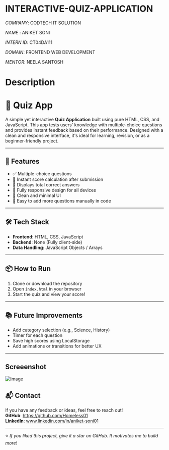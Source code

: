 # INTERACTIVE-QUIZ-APPLICATION

*COMPANY*: CODTECH IT SOLUTION

*NAME* : ANIKET SONI 

*INTERN ID*: CT04DA111

*DOMAIN*: FRONTEND WEB DEVELOPMENT

*MENTOR*: NEELA SANTOSH

# Description

# 🎯 Quiz App

A simple yet interactive **Quiz Application** built using pure HTML, CSS, and JavaScript. This app tests users' knowledge with multiple-choice questions and provides instant feedback based on their performance. Designed with a clean and responsive interface, it's ideal for learning, revision, or as a beginner-friendly project.

---

## 🚀 Features

- ✅ Multiple-choice questions  
- 🔄 Instant score calculation after submission  
- 🧠 Displays total correct answers  
- 📱 Fully responsive design for all devices  
- 🎨 Clean and minimal UI  
- 🧩 Easy to add more questions manually in code  

---

## 🛠️ Tech Stack

- **Frontend**: HTML, CSS, JavaScript  
- **Backend**: None (Fully client-side)  
- **Data Handling**: JavaScript Objects / Arrays  

---

## 📦 How to Run

1. Clone or download the repository  
2. Open `index.html` in your browser  
3. Start the quiz and view your score!

---

## 📚 Future Improvements

- Add category selection (e.g., Science, History)  
- Timer for each question  
- Save high scores using LocalStorage  
- Add animations or transitions for better UX  

---
## Screeenshot 
![Image](https://github.com/user-attachments/assets/85d6314d-7f82-41e1-bdc8-e3442678957f)


## 📬 Contact

If you have any feedback or ideas, feel free to reach out!  
**GitHub**: https://github.com/Homeless01  
**LinkedIn**: www.linkedin.com/in/aniket-soni01

---

⭐ *If you liked this project, give it a star on GitHub. It motivates me to build more!*

